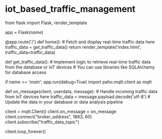 # iot_based_traffic_management

from flask import Flask, render_template

app = Flask(_name_)

@app.route('/')
def home():
    # Fetch and display real-time traffic data here
    traffic_data = get_traffic_data()
    return render_template('index.html', traffic_data=traffic_data)

def get_traffic_data():
    # Implement logic to retrieve real-time traffic data from the database or IoT devices
    # You can use libraries like SQLAlchemy for database access

if _name_ == '_main_':
    app.run(debug=True)
 import paho.mqtt.client as mqtt

def on_message(client, userdata, message):
    # Handle incoming traffic data from IoT devices here
    traffic_data = message.payload.decode('utf-8')
    # Update the data in your database or data analysis pipeline

client = mqtt.Client()
client.on_message = on_message
client.connect("broker_address", 1883, 60)
client.subscribe("traffic_data_topic")

client.loop_forever()
